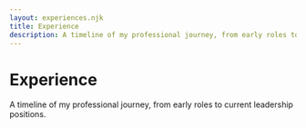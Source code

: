 ```yaml
---
layout: experiences.njk
title: Experience
description: A timeline of my professional journey, from early roles to current leadership positions.
---
```


# Experience

A timeline of my professional journey, from early roles to current leadership positions.